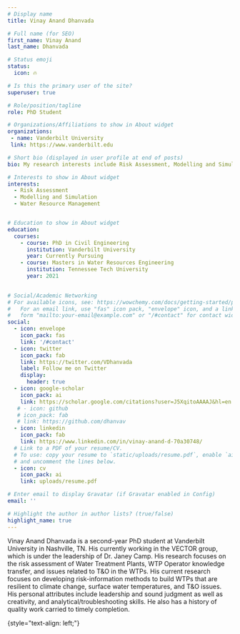 ```yaml
---
# Display name
title: Vinay Anand Dhanvada

# Full name (for SEO)
first_name: Vinay Anand
last_name: Dhanvada

# Status emoji
status:
  icon: 🔥

# Is this the primary user of the site?
superuser: true

# Role/position/tagline
role: PhD Student

# Organizations/Affiliations to show in About widget
organizations:
 - name: Vanderbilt University
 link: https://www.vanderbilt.edu

# Short bio (displayed in user profile at end of posts)
bio: My research interests include Risk Assessment, Modelling and Simulation, and Water Resource Management

# Interests to show in About widget
interests:
  - Risk Assessment 
  - Modelling and Simulation
  - Water Resource Management


# Education to show in About widget
education:
  courses:
    - course: PhD in Civil Engineering
      institution: Vanderbilt University
      year: Currently Pursuing
    - course: Masters in Water Resources Engineering
      institution: Tennessee Tech University
      year: 2021
   

# Social/Academic Networking
# For available icons, see: https://wowchemy.com/docs/getting-started/page-builder/#icons
#   For an email link, use "fas" icon pack, "envelope" icon, and a link in the
#   form "mailto:your-email@example.com" or "/#contact" for contact widget.
social:
  - icon: envelope
    icon_pack: fas
    link: '/#contact'
  - icon: twitter
    icon_pack: fab
    link: https://twitter.com/VDhanvada
    label: Follow me on Twitter
    display:
      header: true
  - icon: google-scholar
    icon_pack: ai
    link: https://scholar.google.com/citations?user=J5XqitoAAAAJ&hl=en
   # - icon: github
   # icon_pack: fab
   # link: https://github.com/dhanvav
  - icon: linkedin
    icon_pack: fab
    link: https://www.linkedin.com/in/vinay-anand-d-70a30748/
  # Link to a PDF of your resume/CV.
  # To use: copy your resume to `static/uploads/resume.pdf`, enable `ai` icons in `params.yaml`,
  # and uncomment the lines below.
  - icon: cv
    icon_pack: ai
    link: uploads/resume.pdf

# Enter email to display Gravatar (if Gravatar enabled in Config)
email: ''

# Highlight the author in author lists? (true/false)
highlight_name: true
---
```

Vinay Anand Dhanvada is a second-year PhD student at Vanderbilt University in Nashville, TN. His currently working in the VECTOR group, which is under the leadership of Dr. Janey Camp. His research focuses on the risk assessment of Water Treatment Plants, WTP Operator knowledge transfer, and issues related to T&O in the WTPs. His current research focuses on developing risk-information methods to build WTPs that are resilient to climate change, surface water temperatures, and T&O issues. His personal attributes include leadership and sound judgment as well as creativity, and analytical/troubleshooting skills. He also has a history of quality work carried to timely completion.

{style="text-align: left;"}
